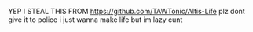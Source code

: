 


 YEP I STEAL THIS FROM https://github.com/TAWTonic/Altis-Life plz dont give it to police i just wanna make life but im lazy cunt
